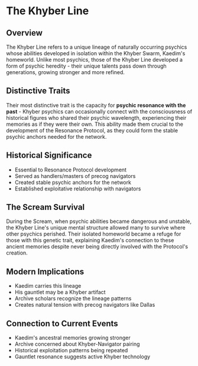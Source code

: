 # The Khyber Line

## Overview
The Khyber Line refers to a unique lineage of naturally occurring psychics whose abilities developed in isolation within the Khyber Swarm, Kaedim's homeworld. Unlike most psychics, those of the Khyber Line developed a form of psychic heredity - their unique talents pass down through generations, growing stronger and more refined.

## Distinctive Traits
Their most distinctive trait is the capacity for **psychic resonance with the past** - Khyber psychics can occasionally connect with the consciousness of historical figures who shared their psychic wavelength, experiencing their memories as if they were their own. This ability made them crucial to the development of the Resonance Protocol, as they could form the stable psychic anchors needed for the network.

## Historical Significance
- Essential to Resonance Protocol development
- Served as handlers/masters of precog navigators
- Created stable psychic anchors for the network
- Established exploitative relationship with navigators

## The Scream Survival
During the Scream, when psychic abilities became dangerous and unstable, the Khyber Line's unique mental structure allowed many to survive where other psychics perished. Their isolated homeworld became a refuge for those with this genetic trait, explaining Kaedim's connection to these ancient memories despite never being directly involved with the Protocol's creation.

## Modern Implications
- Kaedim carries this lineage
- His gauntlet may be a Khyber artifact
- Archive scholars recognize the lineage patterns
- Creates natural tension with precog navigators like Dallas

## Connection to Current Events
- Kaedim's ancestral memories growing stronger
- Archive concerned about Khyber-Navigator pairing
- Historical exploitation patterns being repeated
- Gauntlet resonance suggests active Khyber technology